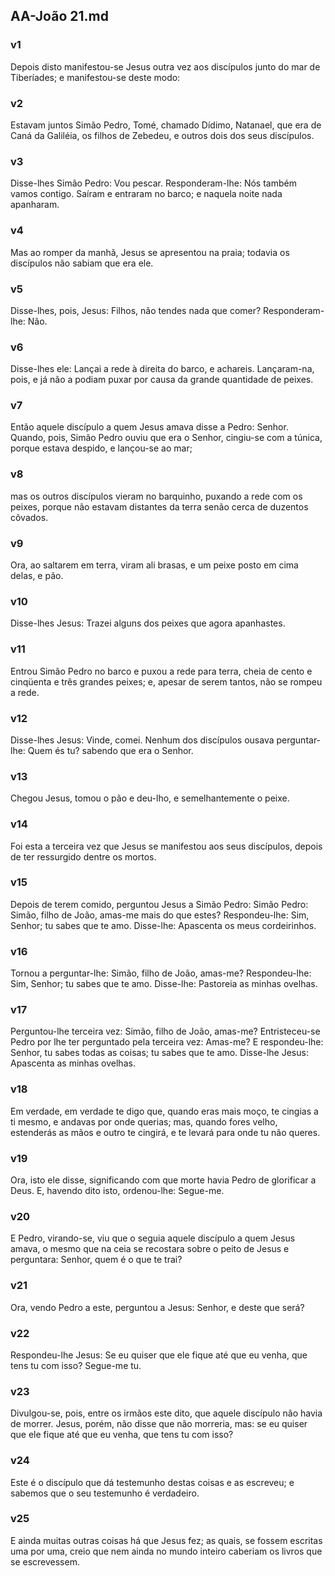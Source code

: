 ## AA-João 21.md
### v1
 Depois disto manifestou-se Jesus outra vez aos discípulos junto do mar de Tiberíades; e manifestou-se deste modo:
### v2
 Estavam juntos Simão Pedro, Tomé, chamado Dídimo, Natanael, que era de Caná da Galiléia, os filhos de Zebedeu, e outros dois dos seus discípulos.
### v3
 Disse-lhes Simão Pedro: Vou pescar. Responderam-lhe: Nós também vamos contigo. Saíram e entraram no barco; e naquela noite nada apanharam.
### v4
 Mas ao romper da manhã, Jesus se apresentou na praia; todavia os discípulos não sabiam que era ele.
### v5
 Disse-lhes, pois, Jesus: Filhos, não tendes nada que comer? Responderam-lhe: Não.
### v6
 Disse-lhes ele: Lançai a rede à direita do barco, e achareis. Lançaram-na, pois, e já não a podiam puxar por causa da grande quantidade de peixes.
### v7
 Então aquele discípulo a quem Jesus amava disse a Pedro: Senhor. Quando, pois, Simão Pedro ouviu que era o Senhor, cingiu-se com a túnica, porque estava despido, e lançou-se ao mar;
### v8
 mas os outros discípulos vieram no barquinho, puxando a rede com os peixes, porque não estavam distantes da terra senão cerca de duzentos côvados.
### v9
 Ora, ao saltarem em terra, viram ali brasas, e um peixe posto em cima delas, e pão.
### v10
 Disse-lhes Jesus: Trazei alguns dos peixes que agora apanhastes.
### v11
 Entrou Simão Pedro no barco e puxou a rede para terra, cheia de cento e cinqüenta e três grandes peixes; e, apesar de serem tantos, não se rompeu a rede.
### v12
 Disse-lhes Jesus: Vinde, comei. Nenhum dos discípulos ousava perguntar-lhe: Quem és tu? sabendo que era o Senhor.
### v13
 Chegou Jesus, tomou o pão e deu-lho, e semelhantemente o peixe.
### v14
 Foi esta a terceira vez que Jesus se manifestou aos seus discípulos, depois de ter ressurgido dentre os mortos.
### v15
 Depois de terem comido, perguntou Jesus a Simão Pedro: Simão Pedro: Simão, filho de João, amas-me mais do que estes? Respondeu-lhe: Sim, Senhor; tu sabes que te amo. Disse-lhe: Apascenta os meus cordeirinhos.
### v16
 Tornou a perguntar-lhe: Simão, filho de João, amas-me? Respondeu-lhe: Sim, Senhor; tu sabes que te amo. Disse-lhe: Pastoreia as minhas ovelhas.
### v17
 Perguntou-lhe terceira vez: Simão, filho de João, amas-me? Entristeceu-se Pedro por lhe ter perguntado pela terceira vez: Amas-me? E respondeu-lhe: Senhor, tu sabes todas as coisas; tu sabes que te amo. Disse-lhe Jesus: Apascenta as minhas ovelhas.
### v18
 Em verdade, em verdade te digo que, quando eras mais moço, te cingias a ti mesmo, e andavas por onde querias; mas, quando fores velho, estenderás as mãos e outro te cingirá, e te levará para onde tu não queres.
### v19
 Ora, isto ele disse, significando com que morte havia Pedro de glorificar a Deus. E, havendo dito isto, ordenou-lhe: Segue-me.
### v20
 E Pedro, virando-se, viu que o seguia aquele discípulo a quem Jesus amava, o mesmo que na ceia se recostara sobre o peito de Jesus e perguntara: Senhor, quem é o que te trai?
### v21
 Ora, vendo Pedro a este, perguntou a Jesus: Senhor, e deste que será?
### v22
 Respondeu-lhe Jesus: Se eu quiser que ele fique até que eu venha, que tens tu com isso? Segue-me tu.
### v23
 Divulgou-se, pois, entre os irmãos este dito, que aquele discípulo não havia de morrer. Jesus, porém, não disse que não morreria, mas: se eu quiser que ele fique até que eu venha, que tens tu com isso?
### v24
 Este é o discípulo que dá testemunho destas coisas e as escreveu; e sabemos que o seu testemunho é verdadeiro.
### v25
 E ainda muitas outras coisas há que Jesus fez; as quais, se fossem escritas uma por uma, creio que nem ainda no mundo inteiro caberiam os livros que se escrevessem.
